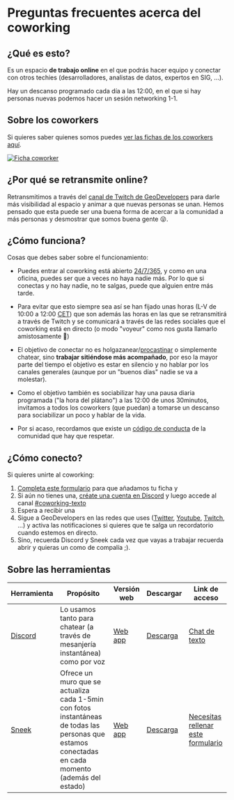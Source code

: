 # Preguntas frecuentes acerca del coworking

## ¿Qué es esto?

Es un espacio **de trabajo online** en el que podrás hacer equipo y conectar con otros techies (desarrolladores, analistas de datos, expertos en SIG, ...).

Hay un descanso programado cada día a las 12:00, en el que si hay personas nuevas podemos hacer un sesión networking 1-1.

## Sobre los coworkers

Si quieres saber quienes somos puedes [ver las fichas de los coworkers aquí](https://docs.google.com/presentation/d/e/2PACX-1vTpBEwY20fWC-v1XbMIduDxboGoPcVXmExDg6PyOfmJhiikgqTvVCPzrKD5gkG8EafQIOR4PDTMMttx/pub?start=false&loop=false&delayms=3000).

[![Ficha coworker](https://github.com/Geo-Developers/organization/blob/master/assets/GeoDevelopers%20-%20Coworking%20Members.jpg?raw=true)](https://docs.google.com/presentation/d/e/2PACX-1vTpBEwY20fWC-v1XbMIduDxboGoPcVXmExDg6PyOfmJhiikgqTvVCPzrKD5gkG8EafQIOR4PDTMMttx/pub?start=false&loop=false&delayms=3000)

## ¿Por qué se retransmite online?

Retransmitimos a través del [canal de Twitch de GeoDevelopers](http://twitch.com/geo_developers) para darle más visibilidad al espacio y animar a que nuevas personas se unan. Hemos pensado que esta puede ser una buena forma de acercar a la comunidad a más personas y desmostrar que somos buena gente 😜.

## ¿Cómo funciona?

Cosas que debes saber sobre el funcionamiento:

* Puedes entrar al coworking está abierto [24/7/365](https://en.wikipedia.org/wiki/24/7_service), y como en una oficina, puedes ser que a veces no haya nadie más. Por lo que si conectas y no hay nadie, no te salgas, puede que alguien entre más tarde.

* Para evitar que esto siempre sea así se han fijado unas horas (L-V de 10:00 a 12:00 [CET](https://www.google.com/search?q=cet+time+now)) que son además las horas en las que se retransmitirá a través de Twitch y se comunicará a través de las redes sociales que el coworking está en directo (o modo "voyeur" como nos gusta llamarlo amistosamente 🤣)

* El objetivo de conectar no es holgazanear/[procastinar](https://es.wikipedia.org/wiki/Procrastinaci%C3%B3n) o simplemente chatear, sino **trabajar sitiéndose más acompañado**, por eso la mayor parte del tiempo el objetivo es estar en silencio y no hablar por los canales generales (aunque por un "buenos días" nadie se va a molestar).

* Como el objetivo también es sociabilizar hay una pausa diaria programada ("la hora del plátano") a las 12:00 de unos 30minutos, invitamos a todos los coworkers (que puedan) a tomarse un descanso para sociabilizar un poco y hablar de la vida.

* Por si acaso, recordamos que existe un [código de conducta](https://github.com/Geo-Developers/organization/blob/master/code-of-conduct.md#c%C3%B3digo-de-conducta) de la comunidad que hay que respetar.

## ¿Cómo conecto?

Si quieres unirte al coworking:

1. [Completa este formulario](https://docs.google.com/forms/d/e/1FAIpQLScK2j6EDb69Ef_fc7BOHECGIcYxc7p5Sax-_3hpc1npsEvJiw/viewform) para que añadamos tu ficha y 
2. Si aún no tienes una, [créate una cuenta en Discord](https://discord.com/register) y luego accede al canal [#coworking-texto](https://discord.gg/4BTtfKskJM)
3. Espera a recibir una
4. Sigue a GeoDevelopers en las redes que uses ([Twitter](https://twitter.com/geo_developers), [Youtube](https://www.youtube.com/geo-developers), [Twitch](https://www.twitch.tv/geo_developers), ...) y activa las notificaciones si quieres que te salga un recordatorio cuando estemos en directo.
4. Sino, recuerda Discord y Sneek cada vez que vayas a trabajar recuerda abrir y quieras un como de compalía ;). 

## Sobre las herramientas

|Herramienta|Propósito|Versión web|Descargar|Link de acceso|
|---|---|---|---|---|
|[Discord](https://discord.com/)|Lo usamos tanto para chatear (a través de mesanjería instantánea) como por voz|[Web app](https://discord.com/login)|[Descarga](https://discord.com/download)|[Chat de texto](https://discord.gg/4BTtfKskJM)|[Chat de voz](https://discord.gg/8pXkBPkvd2)|
|[Sneek](https://sneek.io/)|Ofrece un muro que se actualiza cada 1-5min con fotos instantáneas de todas las personas que estamos conectadas en cada momento (además del estado)|[Web app](https://sneek.io/login)|[Descarga](https://sneek.io/download)|[Necesitas rellenar este formulario](https://docs.google.com/forms/d/e/1FAIpQLScK2j6EDb69Ef_fc7BOHECGIcYxc7p5Sax-_3hpc1npsEvJiw/viewform)




